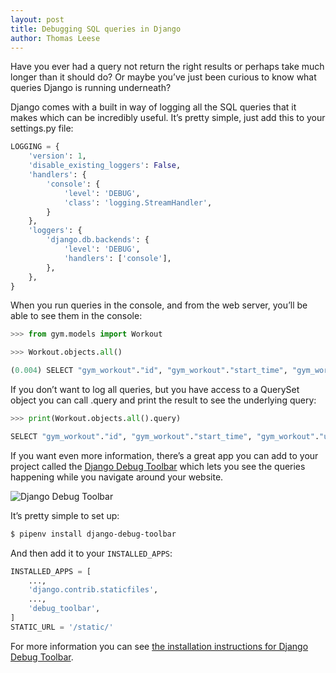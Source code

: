 ```yaml
---
layout: post
title: Debugging SQL queries in Django
author: Thomas Leese
---
```


Have you ever had a query not return the right results or perhaps take much longer than it should do? Or maybe you’ve just been curious to know what queries Django is running underneath?

Django comes with a built in way of logging all the SQL queries that it makes which can be incredibly useful. It’s pretty simple, just add this to your settings.py file:

```python
LOGGING = {
    'version': 1,
    'disable_existing_loggers': False,
    'handlers': {
        'console': {
            'level': 'DEBUG',
            'class': 'logging.StreamHandler',
        }
    },
    'loggers': {
        'django.db.backends': {
            'level': 'DEBUG',
            'handlers': ['console'],
        },
    },
}
```

When you run queries in the console, and from the web server, you’ll be able to see them in the console:

```python
>>> from gym.models import Workout

>>> Workout.objects.all()

(0.004) SELECT "gym_workout"."id", "gym_workout"."start_time", "gym_workout"."user_id" FROM "gym_workout" ORDER BY "gym_workout"."start_time" ASC  LIMIT 21; args=()
```

If you don’t want to log all queries, but you have access to a QuerySet object you can call .query and print the result to see the underlying query:

```python
>>> print(Workout.objects.all().query)

SELECT "gym_workout"."id", "gym_workout"."start_time", "gym_workout"."user_id" FROM "gym_workout" ORDER BY "gym_workout"."start_time" ASC
```

If you want even more information, there’s a great app you can add to your project called the [Django Debug Toolbar](https://django-debug-toolbar.readthedocs.io/en/latest/) which lets you see the queries happening while you navigate around your website.

![Django Debug Toolbar](/assets/posts/2019-02-28-debug-sql-queries-django/screenshot.png)

It’s pretty simple to set up:

```sh
$ pipenv install django-debug-toolbar
```

And then add it to your `INSTALLED_APPS`:

```python
INSTALLED_APPS = [
    ...,
    'django.contrib.staticfiles',
    ...,
    'debug_toolbar',
]
STATIC_URL = '/static/'
```

For more information you can see [the installation instructions for Django Debug Toolbar](https://django-debug-toolbar.readthedocs.io/en/latest/installation.html#getting-the-code).
